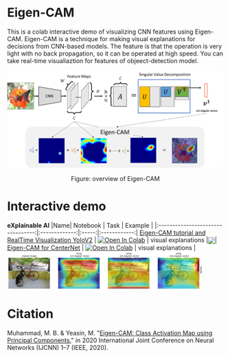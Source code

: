 # Eigen-CAM
This is a colab interactive demo of visualizing CNN features using Eigen-CAM.
Eigen-CAM is a technique for making visual explanations for decisions from CNN-based models.
The feature is that the operation is very light with no back propagation, so it can be operated at high speed.
You can take real-time visualiaztion for features of objeect-detection model.

<p align="center">
<img src='images/overview.png'>
</p>
<p align="center">
Figure: overview of Eigen-CAM
</p>


# Interactive demo

**eXplainable AI**
|Name| Notebook           | Task  | Example                       |
|:---------------------------------:|:-------------:|:-----:|:------------:|
 [Eigen-CAM tutorial and RealTime Visualization YoloV2](https://ieeexplore.ieee.org/document/9206626) | [![Open In Colab](https://colab.research.google.com/assets/colab-badge.svg)](https://colab.research.google.com/github/sony/nnabla-examples/blob/master/interactive-demos/eigencam.ipynb) | visual explanations |<a href="url"><img src="https://github.com/sony/nnabla-examples/raw/master/responsible_ai/eigencam/images/visualization_result.png" align="center" height="90" ></a>|
 [Eigen-CAM for CenterNet](https://ieeexplore.ieee.org/document/9206626) | [![Open In Colab](https://colab.research.google.com/assets/colab-badge.svg)](https://colab.research.google.com/github/sony/nnabla-examples/blob/master/interactive-demos/eigencam_for_CenterNet.ipynb) | visual explanations |<a href="url"><img src="./images/centernet.png" align="center" height="90" ></a>|
 
# Citation
Muhammad, M. B. & Yeasin, M. "[Eigen-CAM: Class Activation Map using Principal Components.](https://ieeexplore.ieee.org/document/9206626)" in 2020 International Joint Conference on Neural Networks (IJCNN) 1–7 (IEEE, 2020).